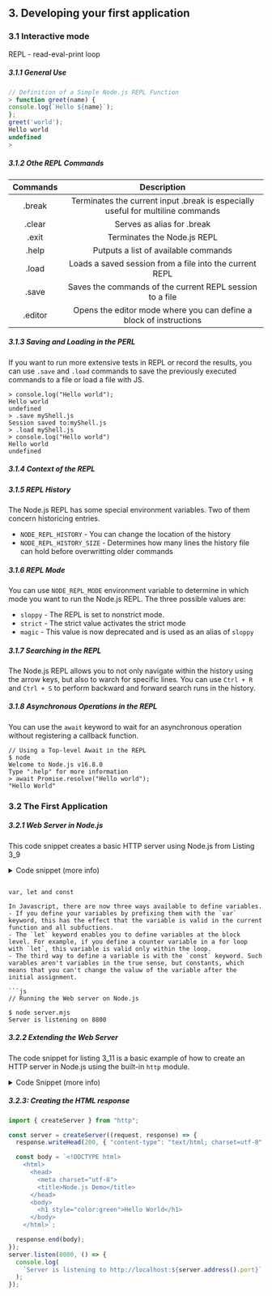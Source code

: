 <h2>3. Developing your first application</h2>

<h3>3.1 Interactive mode</h3>

REPL - read-eval-print loop

<h5>3.1.1 General Use</h5>

```js
// Definition of a Simple Node.js REPL Function
> function greet(name) {
console.log(`Hello ${name}`);
};
greet('world');
Hello world
undefined
>
```

<h5>3.1.2 Othe REPL Commands</h5>

|   Commands   |                                   Description                                   |
| :----------: | :-----------------------------------------------------------------------------: |
|    .break    | Terminates the current input .break is especially useful for multiline commands |
|    .clear    |                           Serves as alias for .break                            |
|    .exit     |                           Terminates the Node.js REPL                           |
|    .help     |                      Putputs a list of available commands                       |
| .load <file> |             Loads a saved session from a file into the current REPL             |
|    .save     |            Saves the commands of the current REPL session to a file             |
|   .editor    |       Opens the editor mode where you can define a block of instructions        |

<h5>3.1.3 Saving and Loading in the PERL</h5>

If you want to run more extensive tests in REPL or record the results, you can use `.save` and `.load` commands to save the previously executed commands to a file or load a file with JS.

```repl
> console.log("Hello world");
Hello world
undefined
> .save myShell.js
Session saved to:myShell.js
> .load myShell.js
> console.log("Hello world")
Hello world
undefined
```

<h5>3.1.4 Context of the REPL</h5>

<h5>3.1.5 REPL History</h5>

The Node.js REPL has some special environment variables. Two of them concern historicing entries.

- `NODE_REPL_HISTORY` - You can change the location of the history
- `NODE_REPL_HISTORY_SIZE` - Determines how many lines the history file can hold before overwritting older commands

<h5>3.1.6 REPL Mode</h5>

You can use `NODE_REPL_MODE` environment variable to determine in which mode you want to run the Node.js REPL.
The three possible values are:

- `sloppy` - The REPL is set to nonstrict mode.
- `strict` - The strict value activates the strict mode
- `magic` - This value is now deprecated and is used as an alias of `sloppy`

<h5>3.1.7 Searching in the REPL</h5>

The Node.js REPL allows you to not only navigate within the history using the arrow keys, but also to warch for specific lines.
You can use `Ctrl + R` and `Ctrl + S` to perform backward and forward search runs in the history.

<h5>3.1.8 Asynchronous Operations in the REPL</h5>

You can use the `await` keyword to wait for an asynchronous operation without registering a callback function.

```repl
// Using a Top-level Await in the REPL
$ node
Welcome to Node.js v16.8.0
Type ".help" for more information
> await Promise.resolve("Hello world");
"Hello World"
```

<h3>3.2 The First Application</h3>

<h5>3.2.1 Web Server in Node.js</h5>

This code snippet creates a basic HTTP server using Node.js from Listing 3_9

<details>
  <summary>Code snippet (more info)</summary>

- Step 1: Importing the HTTP Module
  This line imports the `createServer` function from the `http` module, which is part of Node.js's core modules. The `http` module provides the functionality to create and manage an `HTTP` server.

```js
import { createServer } from "http";
```

- Step 2: Creating the Server
  - The `createServer()` function is called to create a new HTTP server instance. However, unlike the previous example, no request handler function (callback) is provided as an argument.
  - Without a request handler, the server will not respond to incoming HTTP requests with any content. Instead, it will return a `404 Not Found` status for every request, since no handling logic is provided.

```js
const server = createServer();
```

- Step 3: Listening on POrt 8080 - `server.listen(8080, () => {...})` tells the server to start listening for incoming connections on port 8080. - The second argument is a callback function that is executed once the server successfully starts listening. - Inside this callback, `console.log` is used to print a message indicating that the server is listening on port 8080.

      ```js

  server.listen(8080, () => {
  console.log(`Server is listening on ${server.address().port}`)
  })

</details>

````

var, let and const

In Javascript, there are now three ways available to define variables.
- If you define your variables by prefixing them with the `var` keyword, this has the effect that the variable is valid in the current function and all subfuctions.
- The `let` keyword enables you to define variables at the block level. For example, if you define a counter variable in a for loop with `let`, this variable is valid only within the loop.
- The third way to define a variable is with the `const` keyword. Such varables aren't variables in the true sense, but constants, which means that you can't change the valuw of the variable after the initial assignment.

```js
// Running the Web server on Node.js

$ node server.mjs
Server is listening on 8800
````

<h5>3.2.2 Extending the Web Server</h5>

The code snippet for listing 3_11 is a basic example of how to create an HTTP server in Node.js using the built-in `http` module.

<details>
  <summary>Code Snippet (more info)</summary>

- Step 1: Importing the HTTP module

Import the `createServer` function from `http` module, which is a core module in Node.js for creating HTTP servers.

```js
import { createServer } from "http";
```

- Step 2: Creating the Server

  - `createServer` is called to create a new HTTP server. This functio takes a callback function as an argument. The callback is invoked every time a request is made to the server.
  - Callback function:
    - Parameters:
      - `request`: This object contains information about the incomming HTTP request (e.g, method, headers, URL)
      - `response`: This object is used to send a response back to the client
    - Response Handling
      - `response.writeHead(200, {"content-type": "text/plain; charset=utf-8"});`
        This line sends a response header to the client. The status code is `200` indicates that the request was successful. The `content-type` is set to `text/plain` with UTF-8 encoding, meanding the response will be a plain text/
      - `response.write("Hello")`
        This sends the string "Hello" as part of the response body.
      - `response.end("World\n")`
        This ends the response, sending the string `World` and a newline character `\n` to the client. After calling `end` , the response is complete, and no further data can be sent.

```js
// Step 2: Creating the server

const server = createServer((request, response) => {
  response.writeHead(200, { "content-type": "text/plain; charset=utf-8" });
  response.write("Hello");
  response.end("World\n");
});
```

- Step 3: Listening on Port 8080
  - `server.listen(8080, () => {...}` tells the server to start listening for incomming connections on port 8080.
  - The callback function passes to `listen` is executed once the server starts listening.
  - Inside the callback, `console.log` prints a message to the console indicating that the server is listening on pot 8080

```js
server.listen(8080, () => {
  console.log(`Server is listening to ${server.address().post}`);
});
```

</details>

<h5>3.2.3: Creating the HTML response</h5>

```js
import { createServer } from "http";

const server = createServer((request, response) => {
  response.writeHead(200, { "content-type": "text/html; charset=utf-8" });

  const body = `<!DOCTYPE html>
    <html>
      <head>
        <meta charset="utf-8">
        <title>Node.js Demo</title>
      </head>
      <body>
        <h1 style="color:green">Hello World</h1>
      </body>
    </html>`;

  response.end(body);
});
server.listen(8080, () => {
  console.log(
    `Server is listening to http://localhost:${server.address().port}`
  );
});
```
